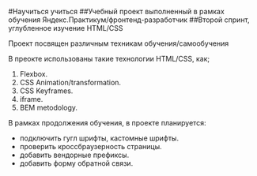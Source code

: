 #Научиться учиться
##Учебный проект выполненный в рамках обучения Яндекс.Практикум/фронтенд-разработчик
##Второй спринт, углубленное изучение HTML/CSS

Проект посвящен различным техникам обучения/самообучения 

В преокте использованы такие технологии HTML/CSS, как; 

1. Flexbox. 
2. CSS Animation/transformation.
3. CSS Keyframes.
4. iframe.
5. BEM metodology. 


В рамках продолжения обучения, в проекте планируется:
* подключить гугл шрифты, кастомные шрифты. 
* проверить кроссбраузерность страницы. 
* добавить вендорные префиксы.
* добавить форму обратной связи. 